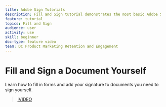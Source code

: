 ```yaml
---
title: Adobe Sign Tutorials
description: Fill and Sign tutorial demonstrates the most basic Adobe Sign use case for beginner users
feature: tutorial
topics: Fill and Sign
audience: user
activity: use
skill: beginner
doc-type: feature video
team: DC Product Marketing Retention and Engagement
---
```


# Fill and Sign a Document Yourself

Learn how to fill in forms and add your signature to documents you need to sign yourself.

>[!VIDEO](https://video.tv.adobe.com/v/33660?hidetitle=true)